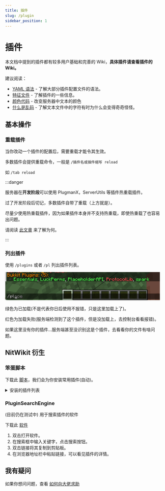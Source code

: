 ```yaml
---
title: 插件
slug: /plugin
sidebar_position: 1
---
```


# 插件

本文档中提到的插件都有较多用户基础和完善的 Wiki，**具体插件请查看插件的 Wiki。**

建议阅读：

- [YAML 语法](/docs-java/advance/YAML/YAML.md) - 了解大部分插件配置文件的语法。
- [特征文件](/docs-java/process/plugin/more/plugin-signature-file.md) - 了解插件的一些信息。
- [颜色代码](./more/color-message.md) - 改变服务器中文本的颜色
- [什么是乱码](https://nitwikit.8aka.org/start/basic/what-is-messy-code) - 了解文本文件中的字符有时为什么会变得奇奇怪怪。

## 基本操作

### 重载插件

当你改动一个插件的配置后，需要重载才能令其生效。

多数插件会提供重载命令，一般是 `/插件名或插件缩写 reload`

如 `/tab reload`

:::danger

服务器在**开发阶段**可以使用 PlugmanX，ServerUtils 等插件热重载插件。

过了开发阶段后切记，多数插件自带了重载（上方就是）。

尽量少使用热重载插件，因为如果插件本身并不支持热重载，即使热重载了也容易出问题。

请阅读 [此文章](https://madelinemiller.dev/blog/problem-with-reload/) 来了解为何。

:::

### 列出插件

使用 `/plugins` 或者 `/pl` 列出插件列表。

![](_images/概览/插件列表.png)

绿色为已加载(不是代表你日后使用不报错，只是这里加载上了)。

红色为加载失败(服务端检测到了这个插件，但是没加载上，去控制台看看报错)。

如果这里没有你的插件...服务端甚至没识别这是个插件，去看看你的文件有啥问题。

## NitWikit 衍生

### 笨蛋脚本

下载此 [脚本](https://script.8aka.org/auto-install-depend)，我们会为你安装常用插件(自动)。

<details>
  <summary>安装的插件列表</summary>

- ProtocolLib 必备前置
- Luckperms 权限管理插件
- PlaceholderAPI 必备前置
- PlugManx 插件管理
- WorldEdit 创世神
- EssentialsX 基础插件
- Multiverse-Core 多世界管理
- ~~ViaVersion，ViaBackwards 跨版本~~
- AuthMe 登陆插件
- SkinRestorer 皮肤管理/皮肤修复
- TrChat 聊天插件
- MiniMotd MOTD 插件

Via 自动安装已经移动到[此处](./other/Via/Via.md#笨蛋脚本)

</details>

### PluginSearchEngine

(目前仍在测试中) 用于搜索插件的软件

下载此 [软件](https://github.com/lilingfengdev/PluginSearchEngine/releases/download/windows-latest/main.exe)

1. 双击打开软件。
2. 在搜索框中输入关键字，点击搜索按钮。
3. 双击链接将其复制到剪贴板。
4. 在浏览器地址栏中粘贴链接，可以看见插件的详情。

## 我有疑问

如果你想问问题，查看 [如何向大佬求助](https://nitwikit.8aka.org/start/ask-for-help)
